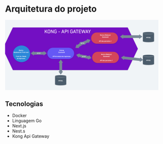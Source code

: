# Arquitetura do projeto

![arquitetura](./docs/img/arquitetura.png)

## Tecnologias
- Docker
- Linguagem Go
- Next.js
- Nest.s
- Kong Api Gateway
